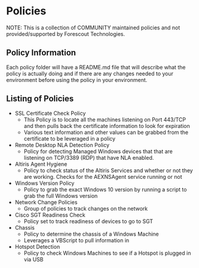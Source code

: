 # Policies

NOTE: This is a collection of COMMUNITY maintained policies and not provided/supported by Forescout Technologies.

## Policy Information

Each policy folder will have a README.md file that will describe what the policy is actually doing and if there are any changes needed to your environment before using the policy in your environment.

## Listing of Policies

- SSL Certificate Check Policy
  - This Policy is to locate all the machines listening on Port 443/TCP and then pulls back the certificate information to look for expiration
  - Various text information and other values can be grabbed from the certificate to be leveraged in a policy
- Remote Desktop NLA Detection Policy
  - Policy for detecting Managed Windows devices that that are listening on TCP/3389 (RDP) that have NLA enabled.
- Altiris Agent Hygiene
  - Policy to check status of the Altiris Services and whether or not they are working. Checks for the AEXNSAgent service running or not
- Windows Version Policy
  - Policy to grab the exact Windows 10 version by running a script to grab the full Windows version
- Network Change Policies
  - Group of policies to track changes on the network
- Cisco SGT Readiness Check
  - Policy set to track readiness of devices to go to SGT
- Chassis
  - Policy to determine the chassis of a Windows Machine
  - Leverages a VBScript to pull information in
- Hotspot Detection
  - Policy to check Windows Machines to see if a Hotspot is plugged in via USB
